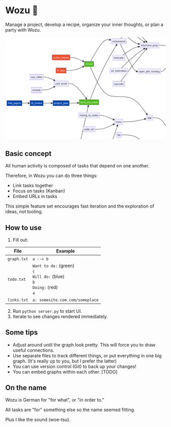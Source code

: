 # Wozu 🤔

Manage a project, develop a recipe, organize your inner thoughts, or plan a party with Wozu.

<img src="wozu.png" width="700">

## Basic concept

All human activity is composed of tasks that depend on one another.

Therefore, in Wozu you can do three things:

- Link tasks together
- Focus on tasks (Kanban)
- Embed URLs in tasks

This simple feature set encourages fast iteration and the exploration of ideas, not tooling.

## How to use

1. Fill out:
   
|File|Example|
|---|---|
|`graph.txt`|`a --> b`|
|`todo.txt`|`Want to do:` (green)<br>`c`<br>`Will do:` (blue)<br>`b`<br>`Doing:` (red)<br>`a`|
|`links.txt`|`a: somesite.com.com/someplace`|

2. Run `python server.py` to start UI.
3. Iterate to see changes rendered immediately.

## Some tips

- Adjust around until the graph look pretty. This will force you to draw useful connections.
- Use separate files to track different things, or put everything in one big graph. (It's really up to you, but I prefer the latter)
- You can use version control (Git) to back up your changes!
- You can embed graphs within each other. [TODO]

## On the name

Wozu is German for "for what", or "in order to." 

All tasks are "for" something else so the name seemed fitting.

Plus I like the sound (woe-tsu).
